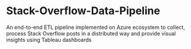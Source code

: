 # Stack-Overflow-Data-Pipeline
An end-to-end ETL pipeline implemented on Azure ecosystem to collect, process Stack Overflow posts in a distributed way and provide visual insights using Tableau dashboards
